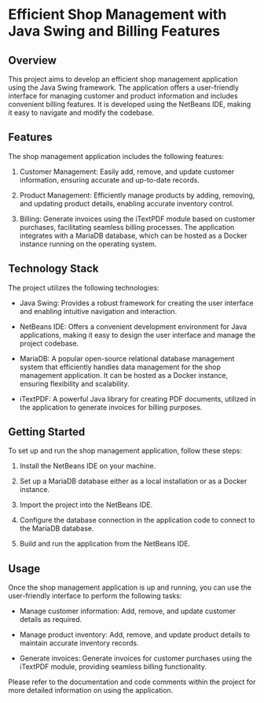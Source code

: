 # Efficient Shop Management with Java Swing and Billing Features

## Overview

This project aims to develop an efficient shop management application using the Java Swing framework. The application offers a user-friendly interface for managing customer and product information and includes convenient billing features. It is developed using the NetBeans IDE, making it easy to navigate and modify the codebase.

## Features

The shop management application includes the following features:

1. Customer Management: Easily add, remove, and update customer information, ensuring accurate and up-to-date records.

2. Product Management: Efficiently manage products by adding, removing, and updating product details, enabling accurate inventory control.

3. Billing: Generate invoices using the iTextPDF module based on customer purchases, facilitating seamless billing processes. The application integrates with a MariaDB database, which can be hosted as a Docker instance running on the operating system.

## Technology Stack

The project utilizes the following technologies:

- Java Swing: Provides a robust framework for creating the user interface and enabling intuitive navigation and interaction.

- NetBeans IDE: Offers a convenient development environment for Java applications, making it easy to design the user interface and manage the project codebase.

- MariaDB: A popular open-source relational database management system that efficiently handles data management for the shop management application. It can be hosted as a Docker instance, ensuring flexibility and scalability.

- iTextPDF: A powerful Java library for creating PDF documents, utilized in the application to generate invoices for billing purposes.

## Getting Started

To set up and run the shop management application, follow these steps:

1. Install the NetBeans IDE on your machine.

2. Set up a MariaDB database either as a local installation or as a Docker instance.

3. Import the project into the NetBeans IDE.

4. Configure the database connection in the application code to connect to the MariaDB database.

5. Build and run the application from the NetBeans IDE.

## Usage

Once the shop management application is up and running, you can use the user-friendly interface to perform the following tasks:

- Manage customer information: Add, remove, and update customer details as required.

- Manage product inventory: Add, remove, and update product details to maintain accurate inventory records.

- Generate invoices: Generate invoices for customer purchases using the iTextPDF module, providing seamless billing functionality.

Please refer to the documentation and code comments within the project for more detailed information on using the application.

